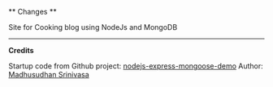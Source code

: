  ** Changes **

Site for Cooking blog using NodeJs and MongoDB

---
**Credits**

Startup code from Github project: [nodejs-express-mongoose-demo](https://github.com/madhums/nodejs-express-mongoose-demo)
Author: [Madhusudhan Srinivasa](https://github.com/madhums)
